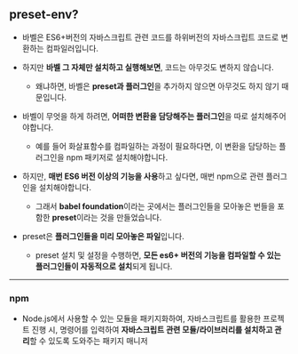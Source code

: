 ## preset-env?
- 바벨은 ES6+버전의 자바스크립트 관련 코드를 하위버전의 자바스크립트 코드로 변환하는 컴파일러입니다.
- 하지만 **바벨 그 자체만 설치하고 실행해보면**, 코드는 아무것도 변하지 않습니다.
    - 왜냐하면, 바벨은 **preset과 플러그인**을 추가하지 않으면 아무것도 하지 않기 때문입니다.

- 바벨이 무엇을 하게 하려면, **어떠한 변환을 담당해주는 플러그인**을 따로 설치해주어야합니다.
    - 예를 들어 화살표함수를 컴파일하는 과정이 필요하다면, 이 변환을 담당하는 플러그인을 npm 패키저로 설치해야합니다.

- 하지만, **매번 ES6 버전 이상의 기능을 사용**하고 싶다면, 매번 npm으로 관련 플러그인을 설치해야합니다. 
    - 그래서 **babel foundation**이라는 곳에서는 플러그인들을 모아놓은 번들을 포함한 **preset**이라는 것을 만들었습니다.

- preset은 **플러그인들을 미리 모아놓은 파일**입니다.
    - preset 설치 및 설정을 수행하면, **모든 es6+ 버전의 기능을 컴파일할 수 있는 플러그인들이 자동적으로 설치**되게 됩니다.

---

### npm
- Node.js에서 사용할 수 있는 모듈을 패키지화하여, 자바스크립트를 활용한 프로젝트 진행 시, 명령어를 입력하여 **자바스크립트 관련 모듈/라이브러리를 설치하고 관리**할 수 있도록 도와주는 패키지 매니저